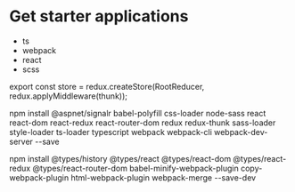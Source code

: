 # Get starter applications

- ts
- webpack
- react
- scss

export const store = redux.createStore(RootReducer, redux.applyMiddleware(thunk));

npm install @aspnet/signalr babel-polyfill css-loader node-sass react react-dom react-redux react-router-dom redux redux-thunk sass-loader style-loader ts-loader typescript webpack webpack-cli webpack-dev-server --save

npm install @types/history @types/react @types/react-dom @types/react-redux @types/react-router-dom babel-minify-webpack-plugin copy-webpack-plugin html-webpack-plugin webpack-merge --save-dev